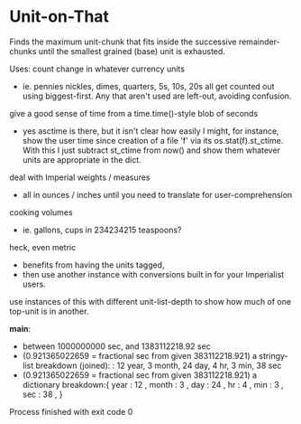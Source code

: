 Unit-on-That
============

Finds the maximum unit-chunk that fits inside the successive remainder-chunks 
until the smallest grained (base) unit is exhausted.

Uses: 
count change in whatever currency units 
- ie. pennies nickles, dimes, quarters, 5s, 10s, 20s all get counted out
  using biggest-first. Any that aren't used are left-out, avoiding confusion.

give a good sense of time from a time.time()-style blob of seconds
  - yes asctime is there, but it isn't clear how easily I might,
  for instance, show the user time since creation of a file 'f' via 
  its os.stat(f).st_ctime.  With this I just subtract st_ctime from now()
  and show them whatever units are appropriate in the dict.

deal with Imperial weights / measures 
- all in ounces / inches until you need to translate for user-comprehension

cooking volumes 
- ie. gallons, cups in 234234215 teaspoons?

heck, even metric 
- benefits from having the units tagged,
- then use another instance with conversions built in for your Imperialist
users.

use instances of this with different unit-list-depth to show how much of
  one top-unit is in another.

__main__:

- between 1000000000 sec, and 1383112218.92 sec
- (0.921365022659 = fractional sec from given 383112218.921)
a stringy-list breakdown (joined): 
 : 12 year, 3 month, 24 day, 4 hr, 3 min, 38 sec
- (0.921365022659 = fractional sec from given 383112218.921)
a dictionary breakdown:{
year       :    12 ,
month      :     3 ,
day        :    24 ,
hr         :     4 ,
min        :     3 ,
sec        :    38 ,
}

Process finished with exit code 0
